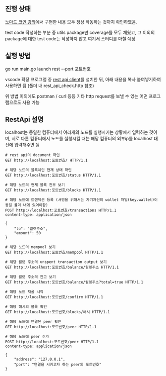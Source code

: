 ## 진행 상태
[노마드 코인 강좌](https://nomadcoders.co/nomadcoin)에서 구현한 내용 모두 정상 작동하는 것까지 확인하였음.

test code 작성하는 부분 중 utils package만 coverage를 모두 채웠고, 그 이외의 package에 대한 test code는 작성하지 않고 여기서 스터디를 마칠 예정

## 실행 방법
go run main.go launch rest --port 포트번호

vscode 확장 프로그램 중 [rest api client](https://marketplace.visualstudio.com/items?itemName=humao.rest-client)를 설치한 뒤, 아래 내용을 복사 붙여넣기하여 사용하면 됨 (폴더 내 rest_api_check.http 참조)

위 방법 이외에도 postman / curl 등등 기타 http request를 보낼 수 있는 어떤 프로그램으로도 사용 가능

## RestApi 설명

localhost는 동일한 컴퓨터에서 여러개의 노드를 실행시키는 상황에서 입력하는 것이며, 
서로 다른 컴퓨터에서 노드를 실행시킬 때는 해당 컴퓨터의 외부ip를 localhost 대신에 입력해주면 됨

```
# rest api의 document 확인
GET http://localhost:포트번호/ HTTP/1.1   

# 해당 노드의 블록체인 현재 상태 확인
GET http://localhost:포트번호/status HTTP/1.1

# 해당 노드의 현재 블록 전부 보기
GET http://localhost:포트번호/blocks HTTP/1.1

# 해당 노드에 트랜잭션 등록 (서명을 위해서는 자기자신의 wallet 파일(key.wallet)이 동일 폴더 내에 있어야함)
POST http://localhost:포트번호/transactions HTTP/1.1
content-type: application/json

{
    "to": "월렛주소",
    "amount": 50
}

# 해당 노드의 mempool 보기
GET http://localhost:포트번호/mempool HTTP/1.1

# 해당 월렛 주소의 unspent transaction output 보기
GET http://localhost:포트번호/balance/월렛주소 HTTP/1.1

# 해당 월렛 주소의 잔고 보기
GET http://localhost:포트번호/balance/월렛주소?total=true HTTP/1.1

# 해당 노드 채굴 시작 
GET http://localhost:포트번호/confirm HTTP/1.1

# 해당 해시의 블록 확인
GET http://localhost:포트번호/blocks/해시 HTTP/1.1

# 해당 노드에 연결된 peer 확인
GET http://localhost:포트번호/peer HTTP/1.1

# 해당 노드에 peer 추가 
POST http://localhost:포트번호/peer HTTP/1.1
content-type: application/json

{
    "address": "127.0.0.1", 
    "port": "연결을 시키고자 하는 peer의 포트번호"
}
```
